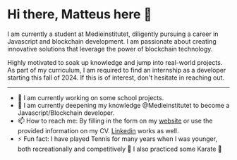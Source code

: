 # Hi there, Matteus here 👋

I am currently a student at Medieinstitutet, diligently pursuing a career in Javascript and blockchain development. I am passionate about creating innovative solutions that leverage the power of blockchain technology.

Highly motivated to soak up knowledge and jump into real-world projects. As part of my curriculum, I am required to find an internship as a developer starting this fall of 2024. If this is of interest, don't hesitate in reaching out.

------------------------------------
- 🔭 I am currently working on some school projects.
- 🌱 I am currently deepening my knowledge @Medieinstitutet to become a Javascript/Blockchain developer.
- 📫 How to reach me: By filling in the form on my [website](https://www.northcrisp.com) or use the provided information on my CV. [Linkedin](https://www.linkedin.com/in/matteus-g/) works as well.
- ⚡ Fun fact: I have played Tennis for many years when I was younger, both recreationally and competitively 🎾 I also practiced some Karate 🥋

